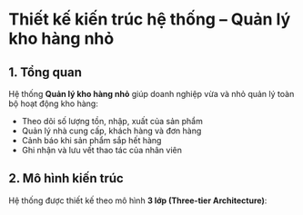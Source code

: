 # Thiết kế kiến trúc hệ thống – Quản lý kho hàng nhỏ

## 1. Tổng quan
Hệ thống **Quản lý kho hàng nhỏ** giúp doanh nghiệp vừa và nhỏ quản lý toàn bộ hoạt động kho hàng:
- Theo dõi số lượng tồn, nhập, xuất của sản phẩm
- Quản lý nhà cung cấp, khách hàng và đơn hàng
- Cảnh báo khi sản phẩm sắp hết hàng
- Ghi nhận và lưu vết thao tác của nhân viên

## 2. Mô hình kiến trúc

Hệ thống được thiết kế theo mô hình **3 lớp (Three-tier Architecture)**:
